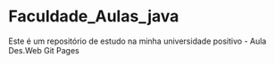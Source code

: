 # Faculdade_Aulas_java
Este é um repositório de estudo na minha universidade positivo - Aula Des.Web Git Pages
